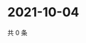 # 2021-10-04

共 0 条

<!-- BEGIN WEIBO -->
<!-- 最后更新时间 Mon Oct 04 2021 01:15:44 GMT+0800 (China Standard Time) -->

<!-- END WEIBO -->
